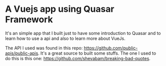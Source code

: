 # A Vuejs app using Quasar Framework

It's an simple app that I built just to have some introduction to Quasar and to learn how to use a api and also to learn more about VueJs.

The API I used was found in this repo: https://github.com/public-apis/public-apis. It's a great source to built some stuffs. 
The one I used to do this is this one: https://github.com/shevabam/breaking-bad-quotes.
